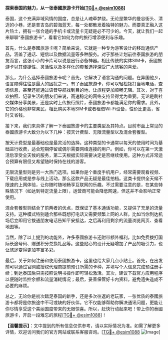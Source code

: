 **探索泰国的魅力，从一张泰國旅游卡开始[[TG💪+ @esim1088](https://t.me/s/esim1088)]**

泰国，这个充满异域风情的国度，总是让人魂牵梦绕。无论是繁华的曼谷街头、清迈的小巷，还是普吉岛的碧海蓝天，每一处都散发着独特的魅力。而要真正融入这片热土，拥有一张合适的手机卡或流量卡无疑是必不可少的。今天，就让我们一起来聊聊“泰國旅游卡”，看看它如何为你的旅行增添便利与乐趣。

首先，什么是泰國旅游卡呢？简单来说，它就是一种专为游客设计的移动通信产品，涵盖了通话、短信以及数据流量等多种服务。对于那些计划前往泰国旅游的朋友而言，这张小小的卡片可以说是出行必备神器。相比传统的实体SIM卡，泰國旅游卡以其便捷性、灵活性以及多样化的套餐选择深受广大旅客的喜爱。

那么，为什么选择泰國旅游卡呢？首先，它解决了语言沟通的问题。在异国他乡，语言障碍往往是最大的困扰之一。有了泰國旅游卡，你可以轻松拨打当地电话，查询信息，甚至还能通过语音导航找到目的地，让旅程更加顺畅无阻。其次，对于喜欢拍照、记录生活的朋友们来说，高速稳定的网络支持显得尤为重要。无论是刷社交媒体分享美景，还是实时上传旅行照片，泰國旅游卡都能满足你的需求。此外，它的价格也非常亲民，相比购买本地SIM卡或者租借Wi-Fi设备，性价比更高，省时又省钱。

接下来，我们来具体了解一下泰國旅游卡的主要类型及其特点。目前市面上常见的泰國旅游卡大致分为以下几种：按天计费型、无限流量型以及混合套餐型。

按天计费型是最基础也是最灵活的选择。这种类型的卡通常以每天的使用时间为基础进行收费，适合短期停留或偶尔需要网络连接的用户。例如，你可以在第一天激活后享受全天候的服务，第二天根据实际需要决定是否继续使用。这种方式非常适合预算有限但又希望随时保持在线的游客。

无限流量型则是另一大热门选项。如果你是个重度手机用户，经常需要观看视频、下载应用或是参与线上活动，那么这款产品无疑是最佳拍档。这类卡提供全天候不限速的上网体验，让你随时随地畅享互联网的乐趣。不过需要注意的是，在某些特殊情况下（如达到特定流量上限），运营商可能会降低网速，但这并不会影响正常使用。

混合套餐型则结合了前两者的优点，既保证了基本通话功能，又提供了充足的流量支持。这种模式特别适合那些既想打电话又需要频繁上网的人群。比如当你到达机场后立即用它拨通朋友电话告知平安抵达，之后再利用剩余的流量浏览网页、查看地图等。

当然，除了以上提到的功能外，许多泰國旅游卡还附带额外福利，比如免费拨打国际长途号码、赠送积分兑换礼品等。这些贴心的设计无疑增加了产品的吸引力，也让旅途变得更加丰富多彩。

最后，关于如何注册和使用泰國旅游卡，这里也给大家几点小贴士。首先，在出发前可以通过官网或授权代理商提前预订所需的卡种，并填写个人信息完成预注册手续；到达泰国后只需按照说明书操作即可轻松激活。其次，建议下载官方应用程序以便随时监控余额和流量消耗情况；最后，妥善保管好卡内资料，避免遗失造成不必要的麻烦。

总之，无论你是初次踏足泰国的新手，还是多次往返的老玩家，一张优质的泰國旅游卡都将是你旅途中不可或缺的好伙伴。它不仅能够帮助你解决通讯问题，更能让你尽情享受这个美丽国度带来的无限惊喜。所以，赶快行动起来吧！带上你的泰國旅游卡，开启一段难忘的旅程[[TG💪+ @esim1088](https://t.me/s/esim1088)]！

**【温馨提示】**：文中提到的所有信息仅供参考，请以实际情况为准。如需了解更多详情，欢迎访问我们的官方网站或联系客服咨询。[[TG💪+ @esim1088](https://t.me/s/esim1088) ![Image](https://i.postimg.cc/4NQfJmqS/Snipaste-2025-05-13-00-14-12.png)]